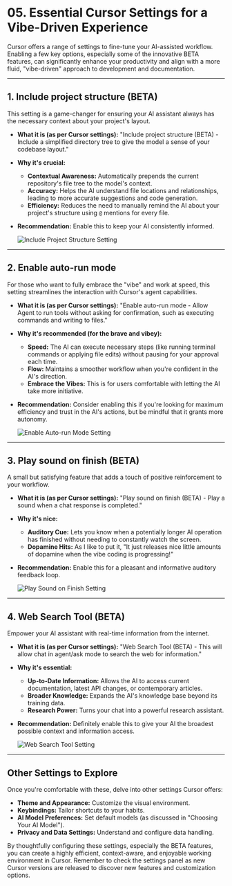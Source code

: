 # 05. Essential Cursor Settings for a Vibe-Driven Experience

Cursor offers a range of settings to fine-tune your AI-assisted workflow. Enabling a few key options, especially some of the innovative BETA features, can significantly enhance your productivity and align with a more fluid, "vibe-driven" approach to development and documentation.

---

## 1. Include project structure (BETA)

This setting is a game-changer for ensuring your AI assistant always has the necessary context about your project's layout.

-   **What it is (as per Cursor settings):** "Include project structure (BETA) - Include a simplified directory tree to give the model a sense of your codebase layout."
-   **Why it's crucial:**
    *   **Contextual Awareness:** Automatically prepends the current repository's file tree to the model's context.
    *   **Accuracy:** Helps the AI understand file locations and relationships, leading to more accurate suggestions and code generation.
    *   **Efficiency:** Reduces the need to manually remind the AI about your project's structure using `@` mentions for every file.
-   **Recommendation:** Enable this to keep your AI consistently informed.

    ![Include Project Structure Setting](../../assets/include_project_structure.png)

---

## 2. Enable auto-run mode

For those who want to fully embrace the "vibe" and work at speed, this setting streamlines the interaction with Cursor's agent capabilities.

-   **What it is (as per Cursor settings):** "Enable auto-run mode - Allow Agent to run tools without asking for confirmation, such as executing commands and writing to files."
-   **Why it's recommended (for the brave and vibey):**
    *   **Speed:** The AI can execute necessary steps (like running terminal commands or applying file edits) without pausing for your approval each time.
    *   **Flow:** Maintains a smoother workflow when you're confident in the AI's direction.
    *   **Embrace the Vibes:** This is for users comfortable with letting the AI take more initiative.
-   **Recommendation:** Consider enabling this if you're looking for maximum efficiency and trust in the AI's actions, but be mindful that it grants more autonomy.

    ![Enable Auto-run Mode Setting](../../assets/auto_run_mode.png)

---

## 3. Play sound on finish (BETA)

A small but satisfying feature that adds a touch of positive reinforcement to your workflow.

-   **What it is (as per Cursor settings):** "Play sound on finish (BETA) - Play a sound when a chat response is completed."
-   **Why it's nice:**
    *   **Auditory Cue:** Lets you know when a potentially longer AI operation has finished without needing to constantly watch the screen.
    *   **Dopamine Hits:** As I like to put it, "It just releases nice little amounts of dopamine when the vibe coding is progressing!"
-   **Recommendation:** Enable this for a pleasant and informative auditory feedback loop.

    ![Play Sound on Finish Setting](../../assets/play_sound_on_finish.png)

---

## 4. Web Search Tool (BETA)

Empower your AI assistant with real-time information from the internet.

-   **What it is (as per Cursor settings):** "Web Search Tool (BETA) - This will allow chat in agent/ask mode to search the web for information."
-   **Why it's essential:**
    *   **Up-to-Date Information:** Allows the AI to access current documentation, latest API changes, or contemporary articles.
    *   **Broader Knowledge:** Expands the AI's knowledge base beyond its training data.
    *   **Research Power:** Turns your chat into a powerful research assistant.
-   **Recommendation:** Definitely enable this to give your AI the broadest possible context and information access.

    ![Web Search Tool Setting](../../assets/web_search_tool.png)

---

## Other Settings to Explore

Once you're comfortable with these, delve into other settings Cursor offers:

-   **Theme and Appearance:** Customize the visual environment.
-   **Keybindings:** Tailor shortcuts to your habits.
-   **AI Model Preferences:** Set default models (as discussed in "Choosing Your AI Model").
-   **Privacy and Data Settings:** Understand and configure data handling.

By thoughtfully configuring these settings, especially the BETA features, you can create a highly efficient, context-aware, and enjoyable working environment in Cursor. Remember to check the settings panel as new Cursor versions are released to discover new features and customization options. 